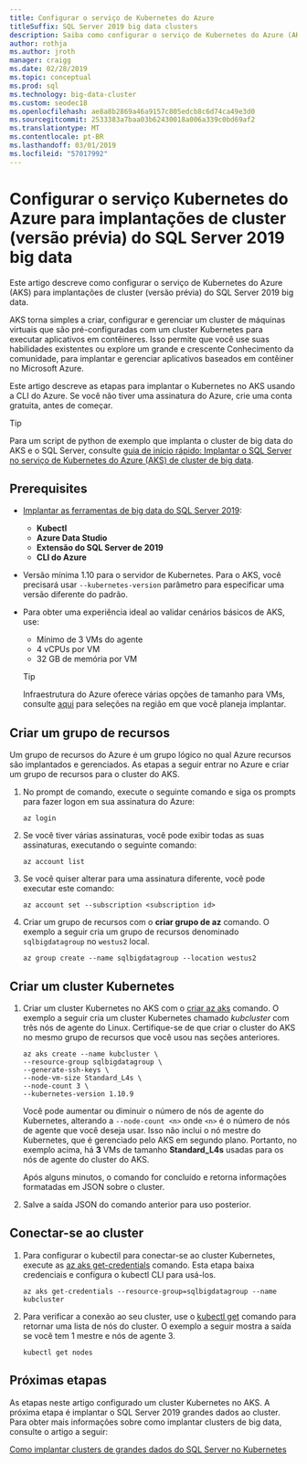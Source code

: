 ```yaml
---
title: Configurar o serviço de Kubernetes do Azure
titleSuffix: SQL Server 2019 big data clusters
description: Saiba como configurar o serviço de Kubernetes do Azure (AKS) para implantações de cluster (versão prévia) do SQL Server 2019 big data.
author: rothja
ms.author: jroth
manager: craigg
ms.date: 02/28/2019
ms.topic: conceptual
ms.prod: sql
ms.technology: big-data-cluster
ms.custom: seodec18
ms.openlocfilehash: ae8a8b2869a46a9157c805edcb8c6d74ca49e3d0
ms.sourcegitcommit: 2533383a7baa03b62430018a006a339c0bd69af2
ms.translationtype: MT
ms.contentlocale: pt-BR
ms.lasthandoff: 03/01/2019
ms.locfileid: "57017992"
---
```

# <a name="configure-azure-kubernetes-service-for-sql-server-2019-big-data-cluster-preview-deployments"></a>Configurar o serviço Kubernetes do Azure para implantações de cluster (versão prévia) do SQL Server 2019 big data

Este artigo descreve como configurar o serviço de Kubernetes do Azure (AKS) para implantações de cluster (versão prévia) do SQL Server 2019 big data.

AKS torna simples a criar, configurar e gerenciar um cluster de máquinas virtuais que são pré-configuradas com um cluster Kubernetes para executar aplicativos em contêineres. Isso permite que você use suas habilidades existentes ou explore um grande e crescente Conhecimento da comunidade, para implantar e gerenciar aplicativos baseados em contêiner no Microsoft Azure.

Este artigo descreve as etapas para implantar o Kubernetes no AKS usando a CLI do Azure. Se você não tiver uma assinatura do Azure, crie uma conta gratuita, antes de começar.

> [!TIP] 
> Para um script de python de exemplo que implanta o cluster de big data do AKS e o SQL Server, consulte [guia de início rápido: Implantar o SQL Server no serviço de Kubernetes do Azure (AKS) de cluster de big data](quickstart-big-data-cluster-deploy.md).

## <a name="prerequisites"></a>Prerequisites

- [Implantar as ferramentas de big data do SQL Server 2019](deploy-big-data-tools.md):
   - **Kubectl**
   - **Azure Data Studio**
   - **Extensão do SQL Server de 2019**
   - **CLI do Azure**

- Versão mínima 1.10 para o servidor de Kubernetes. Para o AKS, você precisará usar `--kubernetes-version` parâmetro para especificar uma versão diferente do padrão.

- Para obter uma experiência ideal ao validar cenários básicos de AKS, use:
   - Mínimo de 3 VMs do agente
   - 4 vCPUs por VM
   - 32 GB de memória por VM

   > [!TIP]
   > Infraestrutura do Azure oferece várias opções de tamanho para VMs, consulte [aqui](https://docs.microsoft.com/azure/virtual-machines/windows/sizes) para seleções na região em que você planeja implantar.

## <a name="create-a-resource-group"></a>Criar um grupo de recursos

Um grupo de recursos do Azure é um grupo lógico no qual Azure recursos são implantados e gerenciados. As etapas a seguir entrar no Azure e criar um grupo de recursos para o cluster do AKS.

1. No prompt de comando, execute o seguinte comando e siga os prompts para fazer logon em sua assinatura do Azure:

    ```azurecli
    az login
    ```

1. Se você tiver várias assinaturas, você pode exibir todas as suas assinaturas, executando o seguinte comando:

   ```azurecli
   az account list
   ```

1. Se você quiser alterar para uma assinatura diferente, você pode executar este comando:

   ```azurecli
   az account set --subscription <subscription id>
   ```

1. Criar um grupo de recursos com o **criar grupo de az** comando. O exemplo a seguir cria um grupo de recursos denominado `sqlbigdatagroup` no `westus2` local.

   ```azurecli
   az group create --name sqlbigdatagroup --location westus2
   ```

## <a name="create-a-kubernetes-cluster"></a>Criar um cluster Kubernetes

1. Criar um cluster Kubernetes no AKS com o [criar az aks](https://docs.microsoft.com/cli/azure/aks) comando. O exemplo a seguir cria um cluster Kubernetes chamado *kubcluster* com três nós de agente do Linux. Certifique-se de que criar o cluster do AKS no mesmo grupo de recursos que você usou nas seções anteriores.

    ```azurecli
   az aks create --name kubcluster \
    --resource-group sqlbigdatagroup \
    --generate-ssh-keys \
    --node-vm-size Standard_L4s \
    --node-count 3 \
    --kubernetes-version 1.10.9
    ```

   Você pode aumentar ou diminuir o número de nós de agente do Kubernetes, alterando a `--node-count <n>` onde `<n>` é o número de nós de agente que você deseja usar. Isso não inclui o nó mestre do Kubernetes, que é gerenciado pelo AKS em segundo plano. Portanto, no exemplo acima, há **3** VMs de tamanho **Standard_L4s** usadas para os nós de agente do cluster do AKS.

   Após alguns minutos, o comando for concluído e retorna informações formatadas em JSON sobre o cluster.

1. Salve a saída JSON do comando anterior para uso posterior.

## <a name="connect-to-the-cluster"></a>Conectar-se ao cluster

1. Para configurar o kubectil para conectar-se ao cluster Kubernetes, execute as [az aks get-credentials](https://docs.microsoft.com/cli/azure/aks?view=azure-cli-latest#az-aks-get-credentials) comando. Esta etapa baixa credenciais e configura o kubectl CLI para usá-los.

   ```azurecli
   az aks get-credentials --resource-group=sqlbigdatagroup --name kubcluster
   ```

1. Para verificar a conexão ao seu cluster, use o [kubectl get](https://kubernetes.io/docs/reference/generated/kubectl/kubectl-commands) comando para retornar uma lista de nós do cluster.  O exemplo a seguir mostra a saída se você tem 1 mestre e nós de agente 3.

   ```
   kubectl get nodes
   ```

## <a name="next-steps"></a>Próximas etapas

As etapas neste artigo configurado um cluster Kubernetes no AKS. A próxima etapa é implantar o SQL Server 2019 grandes dados ao cluster. Para obter mais informações sobre como implantar clusters de big data, consulte o artigo a seguir:

[Como implantar clusters de grandes dados do SQL Server no Kubernetes](deployment-guidance.md)
